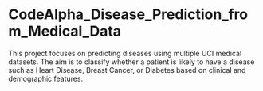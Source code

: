 # CodeAlpha_Disease_Prediction_from_Medical_Data
This project focuses on predicting diseases using multiple UCI medical datasets. The aim is to classify whether a patient is likely to have a disease such as Heart Disease, Breast Cancer, or Diabetes based on clinical and demographic features. 
